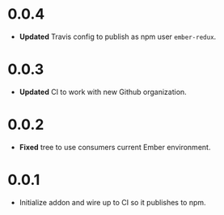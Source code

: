 # 0.0.4

* **Updated** Travis config to publish as npm user `ember-redux`.


# 0.0.3

* **Updated** CI to work with new Github organization.


# 0.0.2

* **Fixed** tree to use consumers current Ember environment.


# 0.0.1

* Initialize addon and wire up to CI so it publishes to npm.


